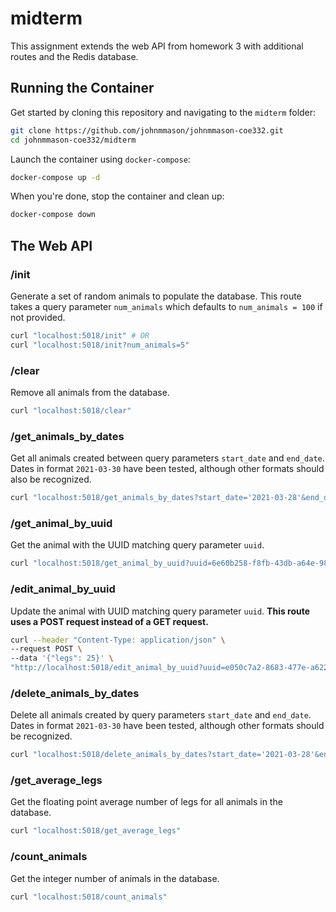# midterm

This assignment extends the web API from homework 3 with additional routes and the Redis database.

## Running the Container

Get started by cloning this repository and navigating to the `midterm` folder:

```bash
git clone https://github.com/johnmmason/johnmmason-coe332.git
cd johnmmason-coe332/midterm
```

Launch the container using `docker-compose`:

```bash
docker-compose up -d
```

When you're done, stop the container and clean up:

```bash
docker-compose down
```

## The Web API

### /init
Generate a set of random animals to populate the database.  This route takes a query parameter `num_animals` which defaults to `num_animals = 100` if not provided.

```bash
curl "localhost:5018/init" # OR
curl "localhost:5018/init?num_animals=5"
```

### /clear
Remove all animals from the database.

```bash
curl "localhost:5018/clear"
```

### /get_animals_by_dates
Get all animals created between query parameters `start_date` and `end_date`.  Dates in format `2021-03-30` have been tested, although other formats should also be recognized.

```bash
curl "localhost:5018/get_animals_by_dates?start_date='2021-03-28'&end_date='2021-07-04'"
```

### /get_animal_by_uuid
Get the animal with the UUID matching query parameter `uuid`.

```bash
curl "localhost:5018/get_animal_by_uuid?uuid=6e60b258-f8fb-43db-a64e-983f157feadb"
```

### /edit_animal_by_uuid
Update the animal with UUID matching query parameter `uuid`.
**This route uses a POST request instead of a GET request.**

```bash
curl --header "Content-Type: application/json" \
--request POST \
--data '{"legs": 25}' \
"http://localhost:5018/edit_animal_by_uuid?uuid=e050c7a2-8683-477e-a622-e41eef355b74"
```

### /delete_animals_by_dates
Delete all animals created by query parameters `start_date` and `end_date`.  Dates in format `2021-03-30` have been tested, although other formats should be recognized.

```bash
curl "localhost:5018/delete_animals_by_dates?start_date='2021-03-28'&end_date='2021-07-04'"
```

### /get_average_legs
Get the floating point average number of legs for all animals in the database.

```bash
curl "localhost:5018/get_average_legs"
```

### /count_animals
Get the integer number of animals in the database.

```bash
curl "localhost:5018/count_animals"
```
